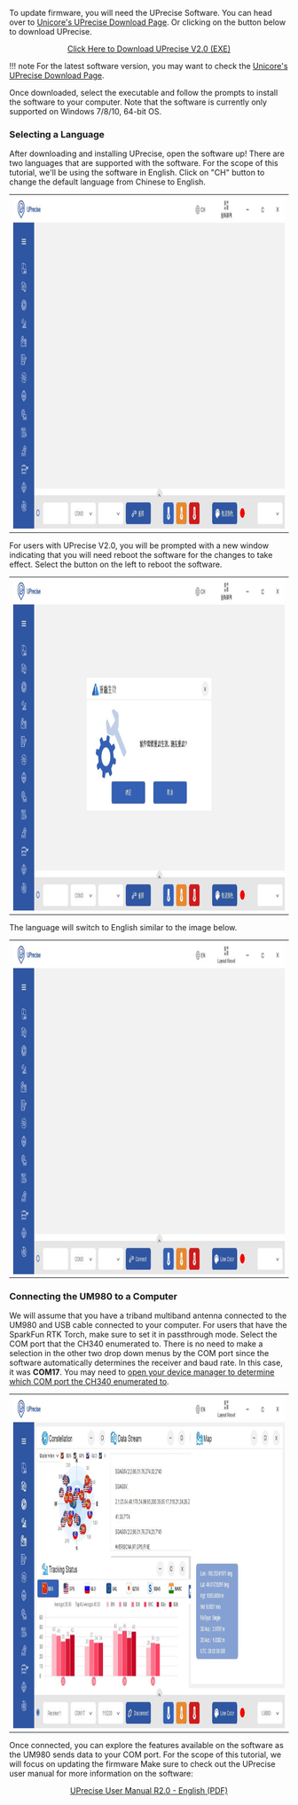 To update firmware, you will need the UPrecise Software. You can head over to [Unicore's UPrecise Download Page](https://en.unicore.com/products/uprecise.html). Or clicking on the button below to download UPrecise.

<div style="text-align: center"><a href="https://en.unicore.com/uploads/file/Tool/uprecise-v2-0.exe" class="md-button">Click Here to Download UPrecise V2.0 (EXE)</a></div>

!!! note
    For the latest software version, you may want to check the [Unicore's UPrecise Download Page](https://en.unicore.com/products/uprecise.html).

Once downloaded, select the executable and follow the prompts to install the software to your computer. Note that the software is currently only supported on Windows 7/8/10, 64-bit OS.



### Selecting a Language

After downloading and installing UPrecise, open the software up! There are two languages that are supported with the software. For the scope of this tutorial, we'll be using the software in English. Click on "CH" button to change the default language from Chinese to English.

<div style="text-align: center;">
  <table>
    <tr style="vertical-align:middle;">
     <td style="text-align: center; vertical-align: middle;"><a href="../assets/img/UPrecise_Software_Language.JPG"><img src="../assets/img/UPrecise_Software_Language.JPG" width="600px" height="600px" alt="UPrecise Software Open to Default Language, Chinese"></a></td>
    </tr>
  </table>
</div>

For users with UPrecise V2.0, you will be prompted with a new window indicating that you will need reboot the software for the changes to take effect. Select the button on the left to reboot the software.

<div style="text-align: center;">
  <table>
    <tr style="vertical-align:middle;">
     <td style="text-align: center; vertical-align: middle;"><a href="../assets/img/UPrecise_Software_Language_Accept.JPG"><img src="../assets/img/UPrecise_Software_Language_Accept.JPG" width="600px" height="600px" alt="UPrecise Software Reboot, Select OK"></a></td>
    </tr>
  </table>
</div>

The language will switch to English similar to the image below.

<div style="text-align: center;">
  <table>
    <tr style="vertical-align:middle;">
     <td style="text-align: center; vertical-align: middle;"><a href="../assets/img/UPrecise_Software_English.JPG"><img src="../assets/img/UPrecise_Software_English.JPG" width="600px" height="600px" alt="UPrecise Software in English"></a></td>
    </tr>
  </table>
</div>



### Connecting the UM980 to a Computer

We will assume that you have a triband multiband antenna connected to the UM980 and USB cable connected to your computer. For users that have the SparkFun RTK Torch, make sure to set it in passthrough mode. Select the COM port that the CH340 enumerated to. There is no need to make a selection in the other two drop down menus by the COM port since the software automatically determines the receiver and baud rate. In this case, it was **COM17**. You may need to [open your device manager to determine which COM port the CH340 enumerated to](https://learn.sparkfun.com/tutorials/how-to-install-ch340-drivers#windows-710).

<div style="text-align: center;">
  <table>
    <tr style="vertical-align:middle;">
     <td style="text-align: center; vertical-align: middle;"><a href="../assets/img/UPrecise_Software_COM_Port_Connected.JPG"><img src="../assets/img/UPrecise_Software_COM_Port_Connected.JPG" width="600px" height="600px" alt="UPrecise Software: COM Port Connected"></a></td>
    </tr>
  </table>
</div>

Once connected, you can explore the features available on the software as the UM980 sends data to your COM port. For the scope of this tutorial, we will focus on updating the firmware Make sure to check out the UPrecise user manual for more information on the software:

<div style="text-align: center"><a href="../assets/component_documentation/uprecise-user-manual-en-r2-0.pdf" class="md-button">UPrecise User Manual R2.0 - English (PDF)</a></div>
